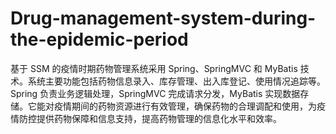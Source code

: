 # Drug-management-system-during-the-epidemic-period
基于 SSM 的疫情时期药物管理系统采用 Spring、SpringMVC 和 MyBatis 技术。系统主要功能包括药物信息录入、库存管理、出入库登记、使用情况追踪等。Spring 负责业务逻辑处理，SpringMVC 完成请求分发，MyBatis 实现数据存储。它能对疫情期间的药物资源进行有效管理，确保药物的合理调配和使用，为疫情防控提供药物保障和信息支持，提高药物管理的信息化水平和效率。
